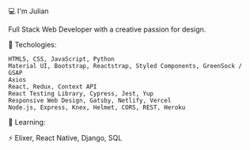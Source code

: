
💻 I'm Julian

Full Stack Web Developer with a creative passion for design.

🌱 Techologies:

    HTML5, CSS, JavaScript, Python
    Material UI, Bootstrap, Reactstrap, Styled Components, GreenSock / GSAP
    Axios
    React, Redux, Context API
    React Testing Library, Cypress, Jest, Yup
    Responsive Web Design, Gatsby, Netlify, Vercel
    Node.js, Express, Knex, Helmet, CORS, REST, Heroku


🔭 Learning:

 
 ⚡  Elixer, React Native, Django, SQL






